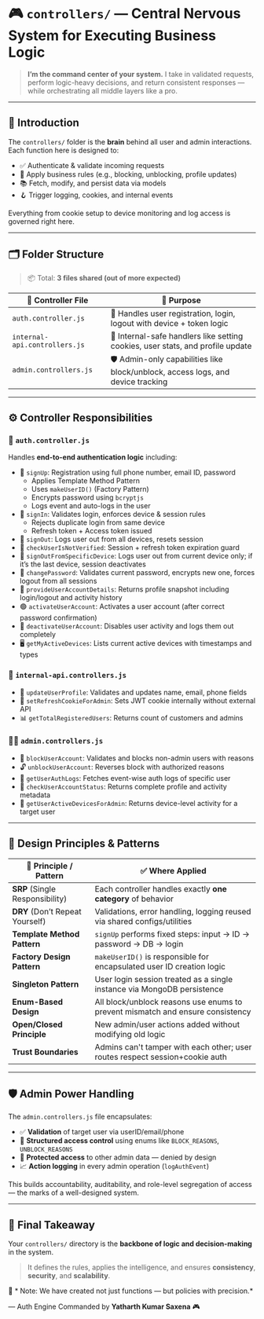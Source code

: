 # 🎮 `controllers/` — Central Nervous System for Executing Business Logic

> **I’m the command center of your system.** I take in validated requests, perform logic-heavy decisions, and return consistent responses — while orchestrating all middle layers like a pro.

---

## 📖 **Introduction**

The `controllers/` folder is the **brain** behind all user and admin interactions. Each function here is designed to:

- ✅ Authenticate & validate incoming requests  
- 🧠 Apply business rules (e.g., blocking, unblocking, profile updates)  
- 📚 Fetch, modify, and persist data via models  
- 🪝 Trigger logging, cookies, and internal events  

Everything from cookie setup to device monitoring and log access is governed right here.

---

## 🗂️ **Folder Structure**

> 📦 Total: **3 files shared (out of more expected)**

| 🧩 Controller File             | 📄 Purpose                                                                 |
| ----------------------------- | -------------------------------------------------------------------------- |
| `auth.controller.js`          | 🔑 Handles user registration, login, logout with device + token logic      |
| `internal-api.controllers.js` | 🔁 Internal-safe handlers like setting cookies, user stats, and profile update |
| `admin.controllers.js`        | 🛡️ Admin-only capabilities like block/unblock, access logs, and device tracking |

---

## ⚙️ **Controller Responsibilities**

### 🔐 `auth.controller.js`
Handles **end-to-end authentication logic** including:

- 🧠 `signUp`: Registration using full phone number, email ID, password  
  - Applies Template Method Pattern  
  - Uses `makeUserID()` (Factory Pattern)  
  - Encrypts password using `bcryptjs`  
  - Logs event and auto-logs in the user  
- 🔑 `signIn`: Validates login, enforces device & session rules  
  - Rejects duplicate login from same device  
  - Refresh token + Access token issued  
- 🚪 `signOut`: Logs user out from all devices, resets session  
- 🧠 `checkUserIsNotVerified`: Session + refresh token expiration guard  
- 📴 `signOutFromSpecificDevice`: Logs user out from current device only; if it’s the last device, session deactivates  
- 🔁 `changePassword`: Validates current password, encrypts new one, forces logout from all sessions  
- 🧾 `provideUserAccountDetails`: Returns profile snapshot including login/logout and activity history  
- 🟢 `activateUserAccount`: Activates a user account (after correct password confirmation)  
- 🔴 `deactivateUserAccount`: Disables user activity and logs them out completely  
- 🖥️ `getMyActiveDevices`: Lists current active devices with timestamps and types  

### 🧠 `internal-api.controllers.js`
- 🔄 `updateUserProfile`: Validates and updates name, email, phone fields  
- 🍪 `setRefreshCookieForAdmin`: Sets JWT cookie internally without external API  
- 📊 `getTotalRegisteredUsers`: Returns count of customers and admins  

### 👨‍💼 `admin.controllers.js`
- 🚫 `blockUserAccount`: Validates and blocks non-admin users with reasons  
- 🔓 `unblockUserAccount`: Reverses block with authorized reasons  
- 📁 `getUserAuthLogs`: Fetches event-wise auth logs of specific user  
- 🧾 `checkUserAccountStatus`: Returns complete profile and activity metadata  
- 🧭 `getUserActiveDevicesForAdmin`: Returns device-level activity for a target user  

---

## 🧠 **Design Principles & Patterns**

| 🧱 Principle / Pattern             | ✅ Where Applied                                                                 |
| --------------------------------- | ------------------------------------------------------------------------------ |
| **SRP** (Single Responsibility)   | Each controller handles exactly **one category** of behavior                   |
| **DRY** (Don’t Repeat Yourself)  | Validations, error handling, logging reused via shared configs/utilities       |
| **Template Method Pattern**       | `signUp` performs fixed steps: input → ID → password → DB → login              |
| **Factory Design Pattern**        | `makeUserID()` is responsible for encapsulated user ID creation logic          |
| **Singleton Pattern**             | User login session treated as a single instance via MongoDB persistence        |
| **Enum-Based Design**             | All block/unblock reasons use enums to prevent mismatch and ensure consistency |
| **Open/Closed Principle**         | New admin/user actions added without modifying old logic                       |
| **Trust Boundaries**              | Admins can't tamper with each other; user routes respect session+cookie auth   |

---

## 🛡️ **Admin Power Handling**

The `admin.controllers.js` file encapsulates:

- ✅ **Validation** of target user via userID/email/phone  
- 🧾 **Structured access control** using enums like `BLOCK_REASONS`, `UNBLOCK_REASONS`  
- 🔐 **Protected access** to other admin data — denied by design  
- 📈 **Action logging** in every admin operation (`logAuthEvent`)  

This builds accountability, auditability, and role-level segregation of access — the marks of a well-designed system.

---

## 🎯 **Final Takeaway**

Your `controllers/` directory is the **backbone of logic and decision-making** in the system.

> It defines the rules, applies the intelligence, and ensures **consistency**, **security**, and **scalability**.

🧠 * Note: We have created not just functions — but policies with precision.*

— Auth Engine Commanded by **Yatharth Kumar Saxena** 🎮
